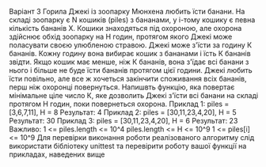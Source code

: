 Варіант 3
Горила Джекі  із зоопарку Мюнхена любить їсти банани. На складі зоопарку є N кошиків (piles) з бананами, у і-тому кошику є певна кількість бананів Х. Кошики знаходяться під охороною, але охорона здійснює обхід зоопарку на Н годин, протягом якого Джекі може поласувати своєю улюбленою стравою.
Джекі може з'їсти за годину К бананів. Кожну годину вона вибирає кошик з бананами і їсть К бананів звідти. Якщо кошик має менше, ніж К бананів, вона з'їдає всі банани з нього і більше не буде їсти бананів протягом цієї години.
Джекі любить їсти повільно, але все ж хочеться закінчити споживання всіх бананів, перш ніж охоронці повернуться.
Напишвть функцію, яка повертає мінімальне ціле число К, яке дозволить Джекі з'їсти всі банани на складі протягом Н годин, поки повернеться охорона.
Приклад 1: piles = [3,6,7,11], H = 8
Результат: 4
Приклад 2: piles = [30,11,23,4,20], H = 5
Результат: 30
Приклад 3: piles = [30,11,23,4,20], H = 6
Результат: 23
Важливо: 1 <= piles.length <= 10^4 piles.length <= H <= 10^9 1 <= piles[i] <= 10^9
Для перевірки виконання роботи реалізованого алгоритму слід використати бібліотеку unittest та перевірити роботу вашої функції на прикладах, наведених вище
